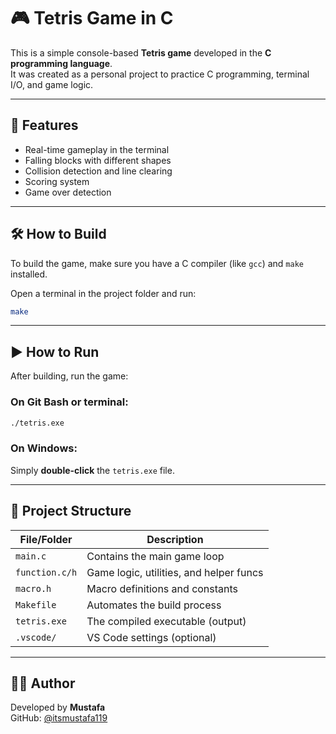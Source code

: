 # 🎮 Tetris Game in C

This is a simple console-based **Tetris game** developed in the **C programming language**.  
It was created as a personal project to practice C programming, terminal I/O, and game logic.

---

## 🚀 Features

- Real-time gameplay in the terminal  
- Falling blocks with different shapes  
- Collision detection and line clearing  
- Scoring system  
- Game over detection

---


## 🛠️ How to Build

To build the game, make sure you have a C compiler (like `gcc`) and `make` installed.

Open a terminal in the project folder and run:

```bash
make
```

---

## ▶️ How to Run

After building, run the game:

### On Git Bash or terminal:

```bash
./tetris.exe
```

### On Windows:

Simply **double-click** the `tetris.exe` file.

---

## 📁 Project Structure

| File/Folder     | Description                              |
|-----------------|------------------------------------------|
| `main.c`        | Contains the main game loop              |
| `function.c/h`  | Game logic, utilities, and helper funcs  |
| `macro.h`       | Macro definitions and constants          |
| `Makefile`      | Automates the build process              |
| `tetris.exe`    | The compiled executable (output)         |
| `.vscode/`      | VS Code settings (optional)              |

---



## 🙋‍♂️ Author

Developed by **Mustafa**  
GitHub: [@itsmustafa119](https://github.com/itsmustafa119)
